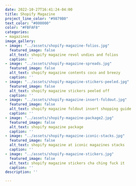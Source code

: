 ```yaml
---
date: 2022-10-27T16:41:24-04:00
title: Shopify Magazine
project_line_color: "#9879B0"
text_color: "#000000"
color: "#FBFAF8"
categories:
- magazines
image_gallery:
- image: "../assets/shopify-magazine-folios.jpg"
  featured_image: false
  alt_text: shopify magazine revol undies and folios
  caption: ''
- image: "../assets/shopify-magazine-spreads.jpg"
  featured_image: false
  alt_text: shopify magazine contents coco and breezy
  caption: ''
- image: "../assets/shopify-magazine-stickers-peeled.jpg"
  featured_image: false
  alt_text: shopify magazine stickers peeled off
  caption: ''
- image: "../assets/shopify-magazine-insert-foldout.jpg"
  featured_image: false
  alt_text: shopify magazine foldout insert shopping guide
  caption: ''
- image: "../assets/shopify-magazine-package2.jpg"
  featured_image: false
  alt_text: shopify magazine package
  caption: ''
- image: "../assets/shopify-magazine-iconic-stacks.jpg"
  featured_image: false
  alt_text: shopify magazine at iconic magazines stacks
  caption: ''
- image: "../assets/shopify-magazine-stickers.jpg"
  featured_image: false
  alt_text: shopify magazine stickers cha ching fuck it
  caption: ''
description: ''

---
```

